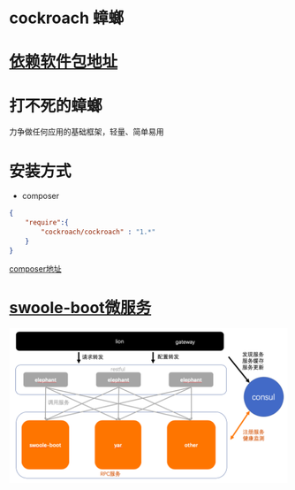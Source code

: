 # cockroach 蟑螂

# [依赖软件包地址](https://github.com/swoole-boot/soft)

打不死的蟑螂
============

力争做任何应用的基础框架，轻量、简单易用

安装方式
========
 
* composer 

```json
{
    "require":{
        "cockroach/cockroach" : "1.*"
    }
}
```

[composer地址](https://packagist.org/packages/cockroach/cockroach)

[swoole-boot微服务](https://github.com/swoole-boot/swoole-boot)
==============================================================

![架构图](https://github.com/swoole-boot/swoole-boot/blob/master/swoole-boot-micro-server.png?raw=true)
